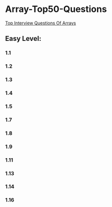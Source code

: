 # Array-Top50-Questions
[Top Interview Questions Of Arrays](https://igotanoffer.com/blogs/tech/array-interview-questions)

## Easy Level:
### 1.1
### 1.2
### 1.3
### 1.4
### 1.5
### 1.7
### 1.8
### 1.9
### 1.11
### 1.13
### 1.14
### 1.16

